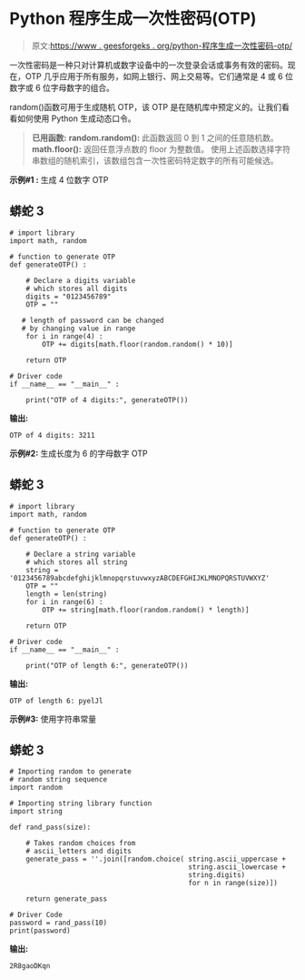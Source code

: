 # Python 程序生成一次性密码(OTP)

> 原文:[https://www . geesforgeks . org/python-程序生成一次性密码-otp/](https://www.geeksforgeeks.org/python-program-to-generate-one-time-password-otp/)

一次性密码是一种只对计算机或数字设备中的一次登录会话或事务有效的密码。现在，OTP 几乎应用于所有服务，如网上银行、网上交易等。它们通常是 4 或 6 位数字或 6 位字母数字的组合。

random()函数可用于生成随机 OTP，该 OTP 是在随机库中预定义的。让我们看看如何使用 Python 生成动态口令。

> **已用函数:**
> **random.random():** 此函数返回 0 到 1 之间的任意随机数。
> **math.floor():** 返回任意浮点数的 floor 为整数值。
> 使用上述函数选择字符串数组的随机索引，该数组包含一次性密码特定数字的所有可能候选。

**示例#1 :** 生成 4 位数字 OTP

## 蟒蛇 3

```
# import library
import math, random

# function to generate OTP
def generateOTP() :

    # Declare a digits variable 
    # which stores all digits
    digits = "0123456789"
    OTP = ""

   # length of password can be changed
   # by changing value in range
    for i in range(4) :
        OTP += digits[math.floor(random.random() * 10)]

    return OTP

# Driver code
if __name__ == "__main__" :

    print("OTP of 4 digits:", generateOTP())
```

**输出:**

```
OTP of 4 digits: 3211
```

**示例#2:** 生成长度为 6 的字母数字 OTP

## 蟒蛇 3

```
# import library
import math, random

# function to generate OTP
def generateOTP() :

    # Declare a string variable 
    # which stores all string
    string = '0123456789abcdefghijklmnopqrstuvwxyzABCDEFGHIJKLMNOPQRSTUVWXYZ'
    OTP = ""
    length = len(string)
    for i in range(6) :
        OTP += string[math.floor(random.random() * length)]

    return OTP

# Driver code
if __name__ == "__main__" :

    print("OTP of length 6:", generateOTP())
```

**输出:**

```
OTP of length 6: pyelJl
```

**示例#3:** 使用字符串常量

## 蟒蛇 3

```
# Importing random to generate
# random string sequence
import random

# Importing string library function
import string

def rand_pass(size):

    # Takes random choices from
    # ascii_letters and digits
    generate_pass = ''.join([random.choice( string.ascii_uppercase +
                                            string.ascii_lowercase +
                                            string.digits)
                                            for n in range(size)])

    return generate_pass

# Driver Code 
password = rand_pass(10)
print(password)
```

**输出:**

```
2R8gaoDKqn
```